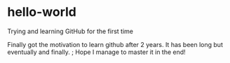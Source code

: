# hello-world
Trying and learning GitHub for the first time

Finally got the motivation to learn github after 2 years. It has been long but eventually and finally. ;
Hope I manage to master it in the end!
